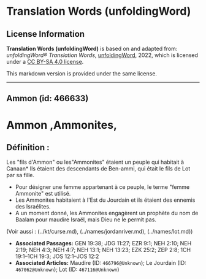 # Translation Words (unfoldingWord)

## License Information

**Translation Words (unfoldingWord)** is based on and adapted from: _unfoldingWord® Translation Words_, [unfoldingWord](https://unfoldingword.org/utw), 2022, which is licensed under a [CC BY-SA 4.0 license](https://creativecommons.org/licenses/by-sa/4.0/legalcode.en).

This markdown version is provided under the same license.



--------------------------------

## Ammon (id: 466633)

Ammon ,Ammonites,
=================

Définition :
------------

Les "fils d'Ammon" ou les"Ammonites" étaient un peuple qui habitait à Canaan\* Ils étaient des descendants de Ben\-ammi, qui était le fils de Lot par sa fille.

* Pour désigner une femme appartenant à ce peuple, le terme "femme Ammonite" est utilisé.
* Les Ammonites habitaient à l'Est du Jourdain et ils étaient des ennemis des Israélites.
* A un moment donné, les Ammonites engagèrent un prophète du nom de Baalam pour maudire Israël, mais Dieu ne le permit pas.

(Voir aussi : (../kt/curse.md), (../names/jordanriver.md), (../names/lot.md))

* **Associated Passages:** GEN 19:38; JDG 11:27; EZR 9:1; NEH 2:10; NEH 2:19; NEH 4:3; NEH 4:7; NEH 13:1; NEH 13:23; EZK 25:2; ZEP 2:8; 1CH 19:1–1CH 19:3; JOS 12:1–JOS 12:2
* **Associated Articles:** Maudire (ID: `466796@Unknown`); Le Jourdain (ID: `467062@Unknown`); Lot (ID: `467116@Unknown`)

